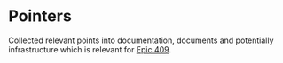 # Pointers

Collected relevant points into documentation, documents and potentially
infrastructure which is relevant for [Epic
409](https://git.knut.univention.de/groups/univention/-/epics/409).
